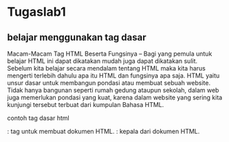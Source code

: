 # Tugaslab1
## belajar menggunakan tag dasar
Macam-Macam Tag HTML Beserta Fungsinya – Bagi yang pemula untuk belajar HTML ini dapat dikatakan mudah juga dapat dikatakan sulit. Sebelum kita belajar secara mendalam tentang HTML maka kita harus mengerti terlebih dahulu apa itu HTML dan fungsinya apa saja. HTML yaitu unsur dasar untuk membangun pondasi atau membuat sebuah website. Tidak hanya bangunan seperti rumah gedung ataupun sekolah, dalam web juga memerlukan pondasi yang kuat, karena dalam website yang sering kita kunjungi tersebut terbuat dari kumpulan Bahasa HTML.

contoh tag dasar html

<html> : tag untuk membuat dokumen HTML.
<head> : kepala dari dokumen HTML.
<title> : tag yang berguna untuk membuat judul dari sebuah halaman.
<body> : tag yang digunakan untuk menampilkan isi dokumen HTML.
<p> : tag untuk membuat paragraph.

![Gambar 1](ss/123.png)

### tampilan akhir dari gambar di atas

![Gambar 2](ss/1122.png)